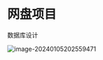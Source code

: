# 网盘项目

数据库设计

![image-20240105202559471](C:\Users\27646\AppData\Roaming\Typora\typora-user-images\image-20240105202559471.png)